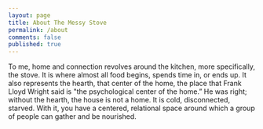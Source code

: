 ```yaml
---
layout: page
title: About The Messy Stove
permalink: /about
comments: false
published: true
---
```


To me, home and connection revolves around the kitchen, more specifically, the stove.  It is where almost all food begins, spends time in, or ends up.  It also represents the hearth, that center of the home, the place that Frank Lloyd Wright said is "the psychological center of the home.” He was right; without the hearth, the house is not a home.  It is cold, disconnected, starved.  With it, you have a centered, relational space around which a group of people can gather and be nourished.



